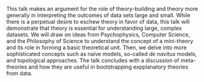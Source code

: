 This talk makes an argument for the role of theory-building and theory more generally in interpreting the outcomes of data sets large and small. While there is a perpetual desire to eschew theory in favor of data, this talk will demonstrate that theory is essential for understanding large, complex datasets. We will draw on ideas from Psychophysics, Computer Science, and the Philosophy of Science to understand the concept of a mini-theory and its role in forming a basic theoretical unit. Then, we delve into more sophisticated concepts such as naive models, so-called _de navitus_ models, and topological approaches. The talk concludes with a discussion of meta-theories and how they are useful in bootstrapping expplanatory theories from data.
